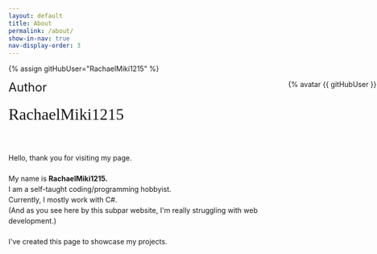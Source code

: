 ```yaml
---
layout: default
title: About
permalink: /about/
show-in-nav: true
nav-display-order: 3
---
```


{% assign gitHubUser="RachaelMiki1215" %}

<style>
    .content-grid {
        width: 1000px;
        height: 500px;
        display: grid;
        grid-template-columns: 5fr 4fr;
        grid-template-rows: 50px 80px 1fr;
    }

    .role {
        grid-column: 1;
        grid-row: 1;
        font-size: 18pt;
    }

    .name {
        grid-column: 1;
        grid-row: 2;
        font-family: titleFont;
        font-size: 24pt;
    }

    .description {
        grid-column: 1;
        grid-row: 3;
        p {
            margin-bottom: 20px;
            line-height: 1.5;
        }
    }

    .prof-img {
        grid-column: 2;
        grid-row: 1 / span 3;
        img {
            object-fit: cover;
        }
    }
</style>

<div class="content-grid">
    <div class="role">Author</div>
    <div class="name">RachaelMiki1215</div>
    <div class="description">
        <p>
            Hello, thank you for visiting my page.
        </p>
        <p>
            My name is <strong>RachaelMiki1215.</strong>
            <br>I am a self-taught coding/programming hobbyist.
            <br>Currently, I mostly work with C#.
            <br>(And as you see here by this subpar website, I'm really struggling with web development.)
        </p>
        <p>
            I've created this page to showcase my projects.
        </p>
    </div>
    <div class="prof-img">
        {% avatar {{ gitHubUser }} size=430 %}
    </div>
</div>
